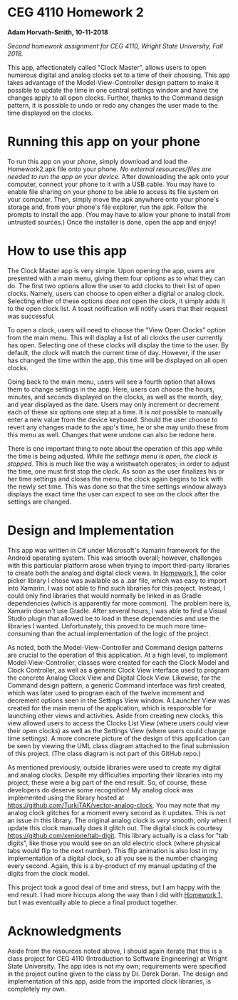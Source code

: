 # CEG 4110 Homework 2

**Adam Horvath-Smith, 10-11-2018**

_Second homework assignment for CEG 4110, Wright State University, Fall 2018._

This app, affectionately called "Clock Master", allows users to open numerous digital and analog clocks set to a time of their choosing. This app takes advantage of the Model-View-Controller design pattern to make it possible to update the time in one central settings window and have the changes apply to all open clocks. Further, thanks to the Command design pattern, it is possible to undo or redo any changes the user made to the time displayed on the clocks.

# Running this app on your phone

To run this app on your phone, simply download and load the Homework2.apk file onto your phone. _No external resources/files are needed to run the app on your device._ After downloading the apk onto your computer, connect your phone to it with a USB cable. You may have to enable file sharing on your phone to be able to access its file system on your computer. Then, simply move the apk anywhere onto your phone's storage and, from your phone's file explorer, run the apk. Follow the prompts to install the app. (You may have to allow your phone to install from untrusted sources.) Once the installer is done, open the app and enjoy!

# How to use this app

The Clock Master app is very simple. Upon opening the app, users are presented with a main menu, giving them four options as to what they can do. The first two options allow the user to add clocks to their list of open clocks. Namely, users can choose to open either a digital or analog clock. Selecting either of these options _does not_ open the clock, it simply adds it to the open clock list. A toast notification will notify users that their request was successful.

To open a clock, users will need to choose the "View Open Clocks" option from the main menu. This will display a list of all clocks the user currently has open. Selecting one of these clocks will display the time to the user. By default, the clock will match the current time of day. However, if the user has changed the time within the app, this time will be displayed on all open clocks.

Going back to the main menu, users will see a fourth option that allows them to change settings in the app. Here, users can choose the hours, minutes, and seconds displayed on the clocks, as well as the month, day, and year displayed as the date. Users may only increment or decrement each of these six options one step at a time. It is _not_ possible to manually enter a new value from the device keyboard. Should the user choose to revert any changes made to the app's time, he or she may undo these from this menu as well. Changes that were undone can also be redone here.

There is one important thing to note about the operation of this app while the time is being adjusted. _While the settings menu is open, the clock is stopped._ This is much like the way a wristwatch operates; in order to adjust the time, one must first stop the clock. As soon as the user finalizes his or her time settings and closes the menu, the clock again begins to tick with the newly set time. This was done so that the time settings window always displays the exact time the user can expect to see on the clock after the settings are changed.

# Design and Implementation

This app was written in C# under Microsoft's Xamarin framework for the Android operating system. This was smooth overall; however, challenges with this particular platform arose when trying to import third-party libraries to create both the analog and digital clock views. In [Homework 1](https://github.com/adamhs1997/ceg4110homework1), the color picker library I chose was available as a .aar file, which was easy to import into Xamarin. I was not able to find such libraries for this project. Instead, I could only find libraries that would normally be linked in as Gradle dependencies (which is apparently far more common). The problem here is, Xamarin doesn't use Gradle. After several hours, I was able to find a Visual Studio plugin that allowed be to load in these dependencies and use the libraries I wanted. Unfortunately, this proved to be much more time-consuming than the actual implementation of the logic of the project.

As noted, both the Model-View-Controller and Command design patterns are crucial to the operation of this application. At a high level, to implement Model-View-Controller, classes were created for each the Clock Model and Clock Controller, as well as a generic Clock View interface used to program the concrete Analog Clock View and Digital Clock View. Likewise, for the Command design pattern, a generic Command interface was first created, which was later used to program each of the twelve increment and decrement options seen in the Settings View window. A Launcher View was created for the main menu of the application, which is responsible for launching other views and activities. Aside from creating new clocks, this view allowed users to access the Clocks List View (where users could view their open clocks) as well as the Settings View (where users could change time settings). A more concrete picture of the design of this application can be seen by viewing the UML class diagram attached to the final submission of this project. (The class diagram is not part of this GitHub repo.)

As mentioned previously, outside libraries were used to create my digital and analog clocks. Despite my difficulties importing their libraries into my project, these were a big part of the end result. So, of course, these developers do deserve some recognition! My analog clock was implemented using the library hosted at https://github.com/TurkiTAK/vector-analog-clock. You may note that my analog clock glitches for a moment every second as it updates. This is _not_ an issue in this library. The original analog clock is _very_ smooth; only when I update this clock manually does it glitch out. The digital clock is courtesy https://github.com/xenione/tab-digit. This library actually is a class for "tab digits", like those you would see on an old electric clock (where physical tabs would flip to the next number). This flip animation is also lost in my implementation of a digital clock, so all you see is the number changing every second. Again, this is a by-product of my manual updating of the digits from the clock model.

This project took a good deal of time and stress, but I am happy with the end result. I had more hiccups along the way than I did with [Homework 1](https://github.com/adamhs1997/ceg4110homework1), but I was eventually able to piece a final product together.

# Acknowledgments

Aside from the resources noted above, I should again iterate that this is a class project for CEG 4110 (Introduction to Software Engineering) at Wright State University. The app idea is not my own; requirements were specified in the project outline given to the class by Dr. Derek Doran. The design and implementation of this app, aside from the imported clock libraries, is completely my own.


